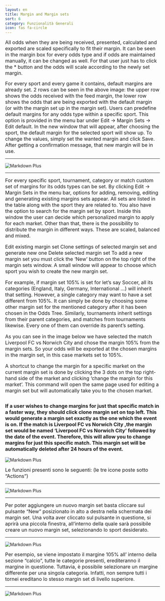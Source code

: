 ```yaml
---
layout: en
title: Margin and Margin sets
sort: 6
category: Funzionalità Generali
icon: fas fa-circle
---
```

<p class="message">

</p>

<font size="3">All odds when they are being received, presented, calculated and exported are scaled specifically to fit their margin. It can be seen in the margin box for every odds type and if odds are maintained manually, it can be changed as well. For that user just has to click the * button and the odds will scale according to the newly set margin.


For every sport and every game it contains, default margins are already set. 2 rows can be seen in the above image: the upper row shows the odds received with the feed margin, the lower row shows the odds that are being exported with the default margin (or with the margin set up in the margin set). Users can predefine default margins for any odds type within a specific sport. This option is provided in the menu bar under Edit -> Margin Sets -> Edit default. In the new window that will appear, after choosing the sport, the default margin for the selected sport will show up. To change the values, simply set the wanted margin and click Save. After getting a confirmation message, that new margin will be in use.</font> 

 ---

![Markdown Plus]({{site.baseurl}}/public/images/gestione-quote/quote-feed-esportate.png)

--- 

<font size="3">For every specific sport, tournament, category or match custom set of margins for its odds types can be set. By clicking Edit -> Margin Sets in the menu bar, options for adding, removing, editing and generating existing margins sets appear. All sets are listed in the table along with the sport they are related to. You also have the option to search for the margin set by sport. Inside this window the user can decide which personalized margin to apply for each market. Other than that, there is the possibility to distribute the margin in different ways. These are scaled, balanced and mixed.

Edit existing margin set
Clone settings of selected margin set and generate new one
Delete selected margin set
To add a new margin set you must click the ‘New’ button on the top right of the margin sets window. A small window will appear to choose which sport you wish to create the new margin set.

For example, if margin set 105% is set for let’s say Soccer, all its categories (England, Italy, Germany, International ...) will inherit that setting. However, a single category may want to have a set different from 105%. It can simply be done by choosing some other margin set for the mentioned category after it has been chosen in the Odds Tree. Similarly, tournaments inherit settings from their parent categories, and matches from tournaments likewise. Every one of them can override its parent’s setting.

As you can see in the image below we have selected the match Liverpool FC vs Norwich City and chose the margin 105% from the margin sets. So your odds will be exported at the chosen margins in the margin set, in this case markets set to 105%.


A shortcut to change the margin for a specific market on the current margin set is done by clicking the 3 dots on the top right-hand side of the market and clicking ‘change the margin for this market’. This command will open the same page used for editing a margin set but will automatically take you to the chosen market.

If a user wishes to change margins for just that specific match in a faster way, they should click clone margin set on top left. This would generate a margin set exactly as the one which the event is on. If the match is Liverpool FC vs Norwich City ,the margin set would be named ‘Liverpool FC vs Norwich City’ followed by the date of the event. Therefore, this will allow you to change margins for just this specific match. This margin set will be automatically deleted after 24 hours of the event.</font> 
---

![Markdown Plus]({{site.baseurl}}/public/images/gestione-quote/marginset-edit-default.png)


<font size="3">Le funzioni presenti sono le seguenti: (le tre icone poste sotto “Actions”)</font> 

--- 
![Markdown Plus]({{site.baseurl}}/public/images/gestione-quote/modifica-clonare-elimina.png)

---

<font size="3">Per poter aggiungere un nuovo margin set basta cliccare sul pulsante “New” posizionato in alto a destra nella schermata dei margin set. Una volta aver cliccato sul pulsante in questione, si aprirà una piccola finestra, all’interno della quale sarà possibile creare un nuovo margin set, selezionando lo sport desiderato.</font> 

 ---
![Markdown Plus]({{site.baseurl}}/public/images/gestione-quote/select-sport.png)


<font size="3">Per esempio, se viene impostato il margine 105% all’ interno della sezione “calcio”, tutte le categorie presenti, erediteranno il margine in questione. Tuttavia, è possibile selezionare un margine differente per una singola categoria. Infatti, non sempre tutti i tornei ereditano lo stesso margin set di livello superiore.</font> 

---

![Markdown Plus]({{site.baseurl}}/public/images/gestione-quote/marginset-save.png)